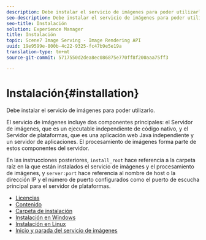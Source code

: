 ```yaml
---
description: Debe instalar el servicio de imágenes para poder utilizarlo.
seo-description: Debe instalar el servicio de imágenes para poder utilizarlo.
seo-title: Instalación
solution: Experience Manager
title: Instalación
topic: Scene7 Image Serving - Image Rendering API
uuid: 19e9599e-800b-4c22-9325-fc47b9e5e19a
translation-type: tm+mt
source-git-commit: 5717550d2dea8ec086875e770ff8f200aaa75ff3

---
```



# Instalación{#installation}

Debe instalar el servicio de imágenes para poder utilizarlo.

El servicio de imágenes incluye dos componentes principales: el Servidor de imágenes, que es un ejecutable independiente de código nativo, y el Servidor de plataformas, que es una aplicación web Java independiente y un servidor de aplicaciones. El procesamiento de imágenes forma parte de estos componentes del servidor.

En las instrucciones posteriores, `install_root` hace referencia a la carpeta raíz en la que están instalados el servicio de imágenes y el procesamiento de imágenes, y `server:port` hace referencia al nombre de host o la dirección IP y el número de puerto configurados como el puerto de escucha principal para el servidor de plataformas.

* [Licencias](c-licensing.md)
* [Contenido](c-contents.md)
* [Carpeta de instalación](c-install-folder.md)
* [Instalación en Windows](t-installing-on-windows/t-installing-on-windows.md)
* [Instalación en Linux](c-installing-linux/c-installing-linux.md)
* [Inicio y parada del servicio de imágenes](t-starting-and-stopping/t-starting-and-stopping.md)

